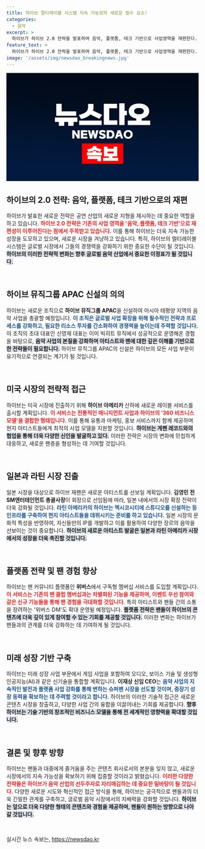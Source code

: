 ```yaml
---
title: 하이브 멀티레이블 시스템 지속 가능성의 새로운 필수 요소!
categories:
  - 음악
excerpt: >
  하이브가 하이브 2.0 전략을 발표하며 음악, 플랫폼, 테크 기반으로 사업영역을 재편한다. 새롭게 설립된 하이브 뮤직그룹 APAC이 글로벌 확장을 주도할 예정으로, 혁신적 멀티레이블 시스템을 통해 아티스트와 팬 간의 깊은 이해를 강조하고 새로운 팬층을 유입하는 전략을 추진한다.
feature_text: >
  하이브가 하이브 2.0 전략을 발표하며 음악, 플랫폼, 테크 기반으로 사업영역을 재편한다. 새롭게 설립된 하이브 뮤직그룹 APAC이 글로벌 확장을 주도할 예정으로, 혁신적 멀티레이블 시스템을 통해 아티스트와 팬 간의 깊은 이해를 강조하고 새로운 팬층을 유입하는 전략을 추진한다.
image: '/assets/img/newsdao_breakingnews.jpg'
---
```


<p><img src="/assets/img/newsdao_breakingnews.jpg" alt="koreaapp 속보" /></p>

<h2 data-ke-size="size26">하이브의 2.0 전략: 음악, 플랫폼, 테크 기반으로의 재편</h2>

<p data-ke-size="size16">하이브가 발표한 새로운 전략은 공연 산업의 새로운 지형을 제시하는 데 중요한 역할을 하고 있습니다. <b><span style="color: #ee2323;">하이브 2.0 전략은 기존의 사업 영역을 '음악, 플랫폼, 테크 기반'으로 재편성이 이루어진다는 점에서 주목받고 있습니다.</span></b> 이를 통해 하이브는 더욱 지속 가능한 성장을 도모하고 있으며, 새로운 시장을 겨냥하고 있습니다. 특히, 하이브의 멀티레이블 시스템은 글로벌 시장에서 그들의 경쟁력을 강화하기 위한 중요한 수단이 될 것입니다. <b><span style="background-color: #21538527;">하이브의 이러한 전략적 변화는 향후 글로벌 음악 산업에서 중요한 이정표가 될 것입니다.</span></b></p>

<p data-ke-size="size16">&nbsp;</p>

<h2 data-ke-size="size26">하이브 뮤직그룹 APAC 신설의 의의</h2>

<p data-ke-size="size16">하이브는 새로운 조직으로 <b>하이브 뮤직그룹 APAC</b>을 신설하여 아시아 태평양 지역의 음악 사업을 총괄할 예정입니다. <b><span style="color: #1a5490;">이 조직은 글로벌 사업 확장을 위해 필수적인 전략과 프로세스를 강화하고, 필요한 리소스 투자를 간소화하여 경쟁력을 높이는데 주력할 것입니다.</span></b> 이 조직의 초대 대표인 신영재 대표는 이미 빅히트 뮤직에서 성공적으로 운영해온 경험을 바탕으로, <b><span style="background-color: #21538527;">음악 사업의 본질을 강화하며 아티스트와 팬에 대한 깊은 이해를 기반으로 한 전략들이 필요합니다.</span></b> 하이브 뮤직그룹 APAC의 신설은 하이브의 모든 사업 부문이 유기적으로 연결되는 계기가 될 것입니다.</p>

<p data-ke-size="size16">&nbsp;</p>

<h2 data-ke-size="size26">미국 시장의 전략적 접근</h2>

<p data-ke-size="size16">하이브는 미국 시장에 진출하기 위해 <b>하이브 아메리카</b> 산하에 새로운 레이블 서비스를 출시할 계획입니다. <b><span style="color: #ee2323;">이 서비스는 전통적인 매니지먼트 사업과 하이브의 '360 비즈니스 모델'을 결합한 형태입니다.</span></b> 이를 통해 유통과 마케팅, 홍보 서비스까지 함께 제공하며 현지 아티스트들에게 최적의 사업 모델을 지원할 것입니다. <b><span style="background-color: #21538527;">하이브는 게펜 레코드와의 협업을 통해 더욱 다양한 신인을 발굴하고 있다.</span></b> 이러한 전략은 시장의 변화에 민첩하게 대응하고, 새로운 팬층을 형성하는 데 기여할 것입니다.</p>

<p data-ke-size="size16">&nbsp;</p>

<h2 data-ke-size="size26">일본과 라틴 시장 진출</h2>

<p data-ke-size="size16">일본 시장을 대상으로 하이브 재팬은 새로운 아티스트를 선보일 계획입니다. <b>김영민 전 SM엔터테인먼트 총괄사장</b>이 회장으로 선임됨에 따라, 일본 내에서의 시장 확장 전략이 더욱 강화될 것입니다. <b><span style="color: #1a5490;">라틴 아메리카의 하이브는 멕시코시티에 스튜디오를 신설하는 등 인프라를 구축하여 현지 아티스트들을 데뷔시키는 준비를 하고 있습니다.</span></b> 일본 시장의 문화적 특성을 반영하여, 자신들만의 IP를 개발하고 이를 활용하여 다양한 장르의 음악을 선보이는 것이 중요합니다. <b><span style="background-color: #21538527;">하이브의 새로운 아티스트 발굴은 일본과 라틴 아메리카 시장에서의 성장을 더욱 촉진할 것입니다.</span></b></p>

<p data-ke-size="size16">&nbsp;</p>

<h2 data-ke-size="size26">플랫폼 전략 및 팬 경험 향상</h2>

<p data-ke-size="size16">하이브는 팬 커뮤니티 플랫폼인 <b>위버스</b>에서 구독형 멤버십 서비스를 도입할 계획입니다. <b><span style="color: #ee2323;">이 서비스는 기존의 팬 클럽 멤버십과는 차별화된 기능을 제공하며, 이벤트 우선 참여와 같은 신규 기능들을 통해 팬 경험을 극대화할 것입니다.</span></b> 특히 아티스트와 팬들 간의 소통을 장려하는 '위버스 DM'도 확대 운영될 예정입니다. <b><span style="background-color: #21538527;">플랫폼 전략은 팬들이 하이브의 콘텐츠에 더욱 깊이 있게 참여할 수 있는 기회를 제공할 것입니다.</span></b> 이러한 변화는 하이브가 팬들과의 관계를 더욱 강화하는 데 기여하게 될 것입니다.</p>

<p data-ke-size="size16">&nbsp;</p>

<h2 data-ke-size="size26">미래 성장 기반 구축</h2>

<p data-ke-size="size16">하이브는 미래 성장 사업 부문에서 게임 사업을 포함하여 오디오, 보이스 기술 및 생성형 인공지능(AI)과 같은 신기술을 통합할 계획입니다. <b>이재상 신임 CEO</b>는 <b><span style="color: #1a5490;">음악 사업의 지속적인 발전과 플랫폼 사업 강화를 통해 변하는 슈퍼팬 시장을 선도할 것이며, 중장기 성장 동력을 확보하는 데 주력할 것이라고 합니다.</span></b> 하이브의 이러한 기술적 접근은 새로운 콘텐츠 시장을 창출하고, 다양한 사업 간의 융합을 이끌어내는 기회를 제공합니다. <b><span style="background-color: #21538527;">향후 하이브는 기술 기반의 창조적인 비즈니스 모델을 통해 전 세계적인 영향력을 확대할 것입니다.</span></b></p>

<p data-ke-size="size16">&nbsp;</p>

<h2 data-ke-size="size26">결론 및 향후 방향</h2>

<p data-ke-size="size16">하이브는 팬들과 대중에게 즐거움을 주는 콘텐츠 회사로서의 본분을 잊지 않고, 새로운 시장에서의 지속 가능성을 확보하기 위해 집중할 것이라고 밝혔습니다. <b><span style="color: #ee2323;">이러한 다양한 전략들은 하이브가 음악 산업의 선두주자로 자리매김하는 데 중요한 밑바탕이 될 것입니다.</span></b> 다양한 새로운 시도와 혁신적인 접근 방식을 통해, 하이브는 궁극적으로 팬들과의 더욱 긴밀한 관계를 구축하고, 글로벌 음악 시장에서의 지배력을 강화할 것입니다. <b><span style="background-color: #21538527;">하이브는 앞으로 더욱 다양한 형태의 콘텐츠와 경험을 제공하며, 팬들이 원하는 방향으로 나아갈 것입니다.</span></b></p>

<p data-ke-size="size16">&nbsp;</p>
실시간 뉴스 속보는, <a href="https://newsdao.kr" rel="dofollow">https://newsdao.kr</a>


